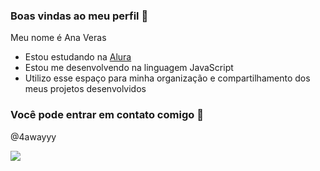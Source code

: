 ### Boas vindas ao meu perfil 💜

Meu nome é Ana Veras

- Estou estudando na [Alura](https://alura.com.br)
- Estou me desenvolvendo na linguagem JavaScript
- Utilizo esse espaço para minha organização e compartilhamento dos meus projetos desenvolvidos

### Você pode entrar em contato comigo 💌

@4awayyy

![](https://media1.tenor.com/m/nJRPTm6LpDsAAAAd/happy-happy-dance.gif)
